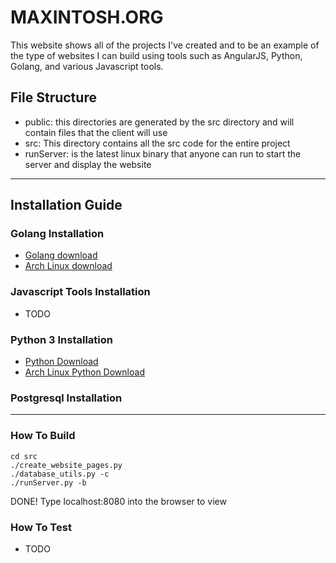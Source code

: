 # MAXINTOSH.ORG
This website shows all of the projects I've created and to be an example of the type of websites I can build using tools such as AngularJS, Python, Golang, and various Javascript tools.

## File Structure
* public: this directories are generated by the src directory and will contain files that the client will use
* src: This directory contains all the src code for the entire project
* runServer: is the latest linux binary that anyone can run to start the server and display the website

---
## Installation Guide
### Golang Installation
* [Golang download](https://golang.org/dl/)
* [Arch Linux download](https://wiki.archlinux.org/index.php/Go)

### Javascript Tools Installation
* TODO

### Python 3 Installation
* [Python Download](https://www.python.org/downloads/)
* [Arch Linux Python Download](https://wiki.archlinux.org/index.php/Python#Python_3)

### Postgresql Installation

---
### How To Build
```
cd src
./create_website_pages.py
./database_utils.py -c
./runServer.py -b
```
DONE! Type localhost:8080 into the browser to view

### How To Test
* TODO





